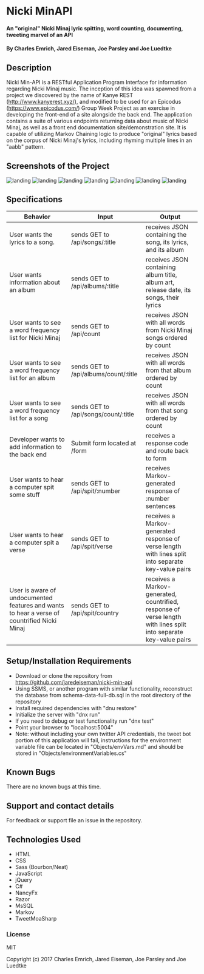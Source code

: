 # Nicki MinAPI

#### An "original" Nicki Minaj lyric spitting, word counting, documenting, tweeting marvel of an API

#### By Charles Emrich, Jared Eiseman, Joe Parsley and Joe Luedtke

## Description
Nicki Min-API is a RESTful Application Program Interface for information regarding Nicki Minaj music. The inception of this idea was spawned from a project we discovered by the name of Kanye REST (http://www.kanyerest.xyz/), and modified to be used for an Epicodus (https://www.epicodus.com/) Group Week Project as an exercise in developing the front-end of a site alongside the back end. The application contains a suite of various endpoints returning data about music of Nicki Minaj, as well as a front end documentation site/demonstration site. It is capable of utilizing Markov Chaining logic to produce "original" lyrics based on the corpus of Nicki Minaj's lyrics, including rhyming multiple lines in an "aabb" pattern.

## Screenshots of the Project
<img src="Content/img/screenshots/landing.png" alt="landing">
<img src="Content/img/screenshots/doc1.png" alt="landing">
<img src="Content/img/screenshots/doc2.png" alt="landing">
<img src="Content/img/screenshots/modal1.png" alt="landing">
<img src="Content/img/screenshots/spit-verse.png" alt="landing">
<img src="Content/img/screenshots/lorem-minaj.png" alt="landing">
<img src="Content/img/screenshots/about.png" alt="landing">

## Specifications
| Behavior | Input | Output |
| - | - | - |
| User wants the lyrics to a song. | sends GET to /api/songs/:title | receives JSON containing the song, its lyrics, and its album |
| User wants information about an album  | sends GET to /api/albums/:title | receives JSON containing album title, album art, release date, its songs, their lyrics |
| User wants to see a word frequency list for Nicki Minaj | sends GET to /api/count | receives JSON with all words from Nicki Minaj songs ordered by count |
| User wants to see a word frequency list for an album | sends GET to /api/albums/count/:title | receives JSON with all words from that album ordered by count |
| User wants to see a word frequency list for a song | sends GET to /api/songs/count/:title | receives JSON with all words from that song ordered by count |
| Developer wants to add information to the back end | Submit form located at /form | receives a response code and route back to form |
| User wants to hear a computer spit some stuff | sends GET to /api/spit/:number | receives Markov-generated response of :number sentences |
| User wants to hear a computer spit a verse | sends GET to /api/spit/verse | receives a Markov-generated response of verse length with lines split into separate key-value pairs |
| User is aware of undocumented features and wants to hear a verse of countrified Nicki Minaj | sends GET to /api/spit/country | receives a Markov-generated, countrified, response of verse length with lines split into separate key-value pairs |

## Setup/Installation Requirements

* Download or clone the repository from https://github.com/jaredeiseman/nicki-min-api
* Using SSMS, or another program with similar functionality, reconstruct the database from schema-data-full-db.sql in the root directory of the repository
* Install required dependencies with "dnu restore"
* Initialize the server with "dnx run"
* If you need to debug or test functionality run "dnx test"
* Point your browser to "localhost:5004"
* Note: without including your own twitter API credentials, the tweet bot portion of this application will fail, instructions for the environment variable file can be located in "Objects/envVars.md" and should be stored in "Objects/environmentVariables.cs"

## Known Bugs

There are no known bugs at this time.

## Support and contact details

For feedback or support file an issue in the repository.

## Technologies Used

* HTML
* CSS
* Sass (Bourbon/Neat)
* JavaScript
* jQuery
* C#
* NancyFx
* Razor
* MsSQL
* Markov
* TweetMoaSharp

### License

MIT

Copyright (c) 2017 Charles Emrich, Jared Eiseman, Joe Parsley and Joe Luedtke
